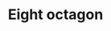 ---
title: Eight octagon
tags: ["eight", "octagon", "stop-sign", "traffic", "warning", "protection", "safety"]
icon: eight-octagon
svg: '<svg xmlns="http://www.w3.org/2000/svg" width="24" height="24" fill="none" viewBox="0 0 24 24" stroke-width="1.5" stroke-linecap="round" stroke-linejoin="round" stroke="currentColor"><path d="M12 12s2.5.5 2.5 2-1.12 2-2.5 2-2.5-.5-2.5-2 2.5-2 2.5-2m0 0s2.5-.5 2.5-2-1.12-2-2.5-2-2.5.5-2.5 2 2.5 2 2.5 2"/><path d="M7.805 3.469C8.16 3.115 8.451 3 8.937 3h6.126c.486 0 .778.115 1.132.469l4.336 4.336c.354.354.469.646.469 1.132v6.126c0 .5-.125.788-.469 1.132l-4.336 4.336c-.354.354-.646.469-1.132.469H8.937c-.5 0-.788-.125-1.132-.469L3.47 16.195c-.355-.355-.47-.646-.47-1.132V8.937c0-.5.125-.788.469-1.132z"/></svg>'
---